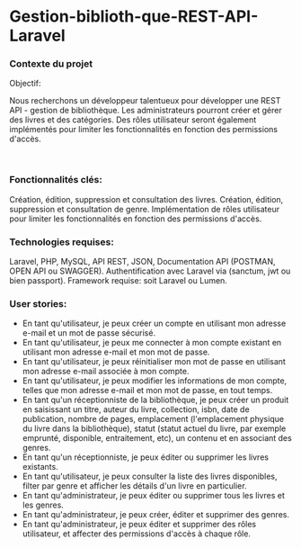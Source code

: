 # Gestion-biblioth-que-REST-API-Laravel  

### Contexte du projet
Objectif:

Nous recherchons un développeur talentueux pour développer une REST API - gestion de bibliothèque. Les administrateurs pourront créer et gérer des livres et des catégories. Des rôles utilisateur seront également implémentés pour limiter les fonctionnalités en fonction des permissions d'accès.

​

### Fonctionnalités clés:

Création, édition, suppression et consultation des livres.
Création, édition, suppression et consultation de genre.
Implémentation de rôles utilisateur pour limiter les fonctionnalités en fonction des permissions d'accès.
​

 ### Technologies requises:

Laravel, PHP, MySQL, API REST, JSON, Documentation API (POSTMAN, OPEN API ou SWAGGER).
Authentification avec Laravel via (sanctum, jwt ou bien passport).
Framework requise: soit Laravel ou Lumen.
​

### User stories:

- En tant qu'utilisateur, je peux créer un compte en utilisant mon adresse e-mail et un mot de passe sécurisé.  
- En tant qu'utilisateur, je peux me connecter à mon compte existant en utilisant mon adresse e-mail et mon mot de passe.  
- En tant qu'utilisateur, je peux réinitialiser mon mot de passe en utilisant mon adresse e-mail associée à mon compte.  
- En tant qu'utilisateur, je peux modifier les informations de mon compte, telles que mon adresse e-mail et mon mot de passe, en tout temps.  
- En tant qu'un réceptionniste de la bibliothèque, je peux créer un produit en saisissant un titre, auteur du livre, collection, isbn, date de publication, nombre de pages, emplacement (l'emplacement physique du livre dans la bibliothèque), statut (statut actuel du livre, par exemple emprunté, disponible, entraitement, etc), un contenu et en associant des genres.  
- En tant qu'un réceptionniste, je peux éditer ou supprimer les livres existants.  
- En tant qu'utilisateur, je peux consulter la liste des livres disponibles, filter par genre et afficher les détails d'un livre en particulier.  
- En tant qu'administrateur, je peux éditer ou supprimer tous les livres et les genres.  
- En tant qu'administrateur, je peux créer, éditer et supprimer des genres.  
- En tant qu'administrateur, je peux éditer et supprimer des rôles utilisateur, et affecter des permissions d'accès à chaque rôle.  
